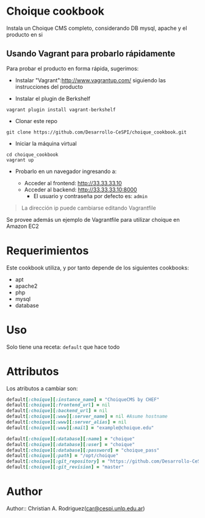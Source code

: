 # Choique cookbook

Instala un Choique CMS completo, considerando DB mysql, apache y el producto en si

## Usando Vagrant para probarlo rápidamente

Para probar el producto en forma rápida, sugerimos:

* Instalar "Vagrant":http://www.vagrantup.com/ siguiendo las instrucciones del
  producto

* Instalar el plugin de Berkshelf 

```
vagrant plugin install vagrant-berkshelf
```

* Clonar este repo

```
git clone https://github.com/Desarrollo-CeSPI/choique_cookbook.git
```

* Iniciar la máquina virtual
```
cd choique_cookbook
vagrant up
```

* Probarlo en un navegador ingresando a:

  * Acceder al frontend: http://33.33.33.10
  * Acceder al backend: http://33.33.33.10:8000 
    * El usuario y contraseña por defecto es: `admin`

>La dirección ip puede cambiarse editando Vagrantfile

Se provee además un ejemplo de Vagrantfile para utilizar choique en Amazon EC2

# Requerimientos

Este cookbook utiliza, y por tanto depende de los siguientes cookbooks:

* apt
* apache2
* php
* mysql
* database

# Uso

Solo tiene una receta: `default` que hace todo

# Attributos

Los atributos a cambiar son:

```ruby
default[:choique][:instance_name] = "ChoiqueCMS by CHEF"
default[:choique][:frontend_url] = nil
default[:choique][:backend_url] = nil
default[:choique][:www][:server_name] = nil #Asume hostname
default[:choique][:www][:server_alias] = nil 
default[:choique][:www][:mail] = "example@choique.edu"

default[:choique][:database][:name] = "choique"
default[:choique][:database][:user] = "choique"
default[:choique][:database][:password] = "choique_pass"
default[:choique][:path] = "/opt/choique"
default[:choique][:git_repository] = "https://github.com/Desarrollo-CeSPI/choique.git"
default[:choique][:git_revision] = "master"
```
# Author

Author:: Christian A. Rodriguez(<car@cespi.unlp.edu.ar>)
